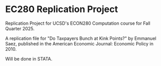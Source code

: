 # EC280 Replication Project
Replication Project for UCSD's ECON280 Computation course for Fall Quarter 2025.

A replication file for "Do Taxpayers Bunch at Kink Points?" by Emmanuel Saez, published in the American Economic Journal: Economic Policy in 2010.

Will be done in STATA.
